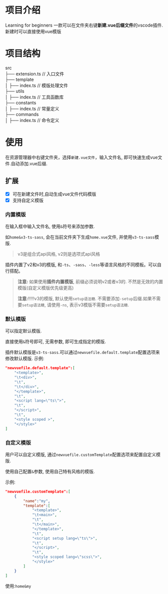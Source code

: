 # 项目介绍
Learning for beginners
一款可以在文件夹右键**新建.vue后缀文件**的vscode插件.
新建时可以直接使用vue模版

# 项目结构
src<br>
├── extension.ts // 入口文件<br>
├── template<br>
│   ├── index.ts // 模版处理文件<br>
├── utils<br>
│   ├── index.ts // 工具函数库<br>
├── constants<br>
│   ├── index.ts // 常量定义<br>
├── commands<br>
│   ├── index.ts // 命令定义<br>

# 使用
在资源管理器中右键文件夹，选择`新建.vue文件`，输入文件名, 即可快速生成vue文件.自动添加.vue后缀.

## 扩展
- [x] 可在新建文件时,自动生成vue文件代码模版
- [x] 支持自定义模版

### 内置模版
在输入框中输入文件名, 使用`&`符号来添加参数.

如`home&v3-ts-sass`, 会在当前文件夹下生成`home.vue`文件, 并使用`v3-ts-sass`模版.
> v3是组合式api风格, v2则是选项式api风格



插件内置了v2和v3的模版, 和`-ts`、`-sass`、`-less`等语言风格的不同模板。可以自行搭配。
> **注意:** 如果使用**插件内置模版**, 前缀必须说明v2或者v3的. 不然是无效的内置模版(自定义模版优先级更高)
>
> **注意:**!!!!!v3的模版, 默认使用`setup语法糖`. 不需要添加`-setup`后缀.如果不需要`setup语法糖`, 请使用`-ns`, 表示v3模版不需要`setup语法糖`.

### 默认模版

可以指定默认模版.

直接使用`&`符号即可, 无需参数, 即可生成指定的模版.

插件默认模版是`v3-ts-sass`.可以通过`newvuefile.default.template`配置选项来修改默认模版.
示例:
```json
"newvuefile.default.template":[
    "<template>",
    "\t<div>",
    "\t",
    "\t</div>",
    "</template>",
    "\t",
    "<script lang=\"ts\">",
    "\t",
    "</script>",
    "\t",
    "<style scoped >",
    "</style>"
]
```

### 自定义模版

用户可以自定义模版, 通过`newvuefile.customTemplate`配置选项来配置自定义模版.

使用自己配置`&`参数, 使用自己特有风格的模版.

示例:
```json
"newvuefile.customTemplate":[
    {
        "name":"my",
        "template":[
            "<template>",
            "\t<main>",
            "\t",
            "\t</main>",
            "</template>",
            "\t",
            "<script setup lang=\"ts\">",
            "\t",
            "</script>",
            "\t",
            "<style scoped lang=\"scss\">",
            "</style>"
        ]
    }
] 
```
使用:`home&my`
